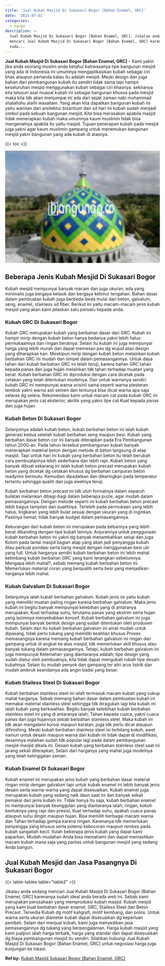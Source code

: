 ```yaml
---
title: 'Jual Kubah Masjid Di Sukasari Bogor [Bahan Enamel, GRC]'
date: '2025-07-01'
categories:
  - harga
description: >-
  Jual Kubah Masjid Di Sukasari Bogor [Bahan Enamel, GRC]. Jikalau anda sedang
  mencari Jual Kubah Masjid Di Sukasari Bogor [Bahan Enamel, GRC] karenanya
  suda...
---
```


**Jual Kubah Masjid Di Sukasari Bogor \[Bahan Enamel, GRC\]** – Kami yakin jika anda seorang muslim anda ketahui bahwasanya tipe bangunan mesjid yang ada di Indonesia ini umumnya mengaplikasikan kubah sebagai ciri khas ataupun pertanda kalau itu adalah mesjid. Meski design dan juga bahan dari pembangunan kubah itu sendiri tidak sama tapi hampir keseluruhan mesjid menggunakan kubah sebagai ciri khasnya. sekiranya kita telusuri asal muasal kubah ini sebagai bangunan khusus pada mesjid maka kita tdk akan menjumpai ini ada dari sejak zaman nabi muhammad shalallohu alaihi wasallam. Yang akan kita dapatkan bangunan kubah ini yaitu warisan dari arsitektur bizantium dan sd hari ini kubah sudah menjadi simbol pada sebuah bangunan mesjid. Kita bisa merasakan apabila masjid tidak menerapkan kubah maka umumnya kaum muslimin tidak bisa mengenalnya apabila itu yaitu masjid. Tujuan penerapan kubah pada mesjid juga yakni agar kaum muslimin gampang untuk menemukan bangunan mesjid yakni bangunan yang ada kubah di atasnya.

{{< toc >}}

![Jual Kubah Masjid Di Sukasari Bogor [Bahan Enamel, GRC]](/images/jual-kubah-masjid-27.png)

## Beberapa Jenis Kubah Mesjid Di Sukasari Bogor

Kubah mesjid mempunyai banyak macam dan juga ukuran, ada yang minimalis juga bergaya kelasik dan bergaya ketimur tengahan. Bahan dasar dalam pembuatan kubah juga berbeda-beda mulai dari beton, galvalum, seng, enamel, stainless sd fiber. Berikut ini yaitu macam-macam jenis kubah mesjid yang akan kami jelaskan satu persatu kepada anda.

### Kubah GRC Di Sukasari Bogor

Kubah GRC merupakan kubah yang berbahan dasar dari GRC. Kubah ini hampir mirip dengan kubah beton hanya bedanya yakni lebih halus permukaannya dan ringan beratnya. Selain itu kubah ini juga mempunyai harga yang lebih murah dan dapat memesan pas dg wujud atau design yang diharapkan kan. Meskipun mirip dengan kubah beton melainkan kubah berbahan GRC ini mudah dan simpel dalam pemasangannya. Untuk daya tahan dari kubah berbahan GRC ini telah teruji, karena bahan GRC tahan kepada panas dan juga hujan melainkan tdk tahan terhadap muatan yang berat. Kubah berbahan GRC ini diproduksi dengan cara dicetak pada cetakan yang telah ditentukan modelnya. Dan untuk warnanya sendiri kubah GRC ini mempunyai warna orisinil sama seperti warna plesteran tembok yakni warna asli semen dan tentunya bisa dicat warna apa saja selaras dg selera. Rekomendasi kami untuk macam cat pada kubah GRC ini merupakan jenis cat eksterior, akrilik yang yakni tipe cat Kuat kepada panas dan juga hujan.

### Kubah Beton Di Sukasari Bogor

Selanjutnya adalah kubah beton, kubah berbahan beton ini ialah kubah generasi kedua setelah kubah berbahan seng maupun besi. Kubah yang berbahan dasar beton cor ini banyak diterapkan pada Era Pembangunan tahun 2000-an. Pada tahun tersebut pembangunan kubah banyak menerapkan material beton dengan metode di beton langsung di atap masjid. Tapi untuk hari ini kubah yang berbahan beton itu telah berubah cara pembuatannya lebih sederhana dan lebih rapi. Kubah beton yang banyak dibuat sekarang ini ialah kubah beton precast merupakan kubah beton yang dicetak dg cetakan khusus dg berbahan campuran beton readymix bermutu. Kemudian dipadatkan dan dikeringkan pada temperatur tertentu sehingga qualiti dan juga awetnya teruji.

Kubah berbahan beton precast ini tdk utuh formatnya dalam separuh bulatan melainkan dibagi-bagi dalam beberapa puzle, agar mudah dalam pemasangannya. Dengan metode seperti ini kubah berbahan beton precast lebih bagus tampilan dan qualitinya. Terlebih pada permukaan yang lebih halus, lingkaran yang lebih bulat sesuai dengan ukuran yang di inginkan. Pastinya hemat, tidak banyak budget dalam pemasangannya.

Kekurangan dari kubah beton ini merupakan pada bebannya yang lebih berat dibanding dengan tipe kubah lainnya. Anjurannya untuk penggunaan kubah berbahan beton ini yakni dg banyak menambahkan selup dan juga Kolom pada lantai masjid bagian atap yang akan jadi penyangga kubah. Atau perkuat pondasi serta tiang mesjid dengan menggunakan besi ulir yang full. Untuk harganya sendiri kubah berbahan beton ini lebih mahal ketimbang kubah berbahan GRC yang kami terangkan sebelumnya. Mengapa lebih mahal?, sebab memang kubah berbahan beton ini Memerlukan material coran yang berqualiti serta besi yang menjadikan harganya lebih mahal.

### Kubah Galvalum Di Sukasari Bogor

Selanjutnya ialah kubah berbahan galvalum. Kubah jenis ini yaitu kubah yang memiliki muatan paling ringan karena berbahan galvalum. Maka jenis kubah ini begitu banyak mempunyai kelebihan yang di antaranya merupakan; Kuat terhadap suhu, terutama panas yang ekstrim serta hujan yang lazimnya menyebabkan korosif. Kubah berbahan galvalum ini juga mempunyai banyak bentuk design yang sudah ditentukan oleh produsen kubah. Selain dari itu kubah berbahan galvalum ini amat mudah untuk dipasang, tidak perlu tukang yang memiliki keahlian khusus Proses memasangnya karena memang kubah berbahan galvalum ini ringan dan gampang untuk di angkat ke atas masjid, tdk memerlukan skill khusus atau banyak tukang dalam pemasangannya. Tetapi, kubah berbahan galvalum ini juga mempunyai Kelemahan yang diantaranya adalah; tipe design yang sudah diatur oleh pembuatnya, kita tidak dapat mengubah rubah tipe desain kubahnya. Selain itu mudah penyok dan gampang ter aliri arus listrik dan mudah ambruk seandainya ada angin badai yang besar.

### Kubah Stailess Steel Di Sukasari Bogor

Kubah berbahan stainless steel ini ialah termasuk macam kubah yang cukup mahal harganya. Sebab memang bahan dasar dalam pembuatan kubah ini memakai material stainless steel sehingga tdk diragukan lagi bila kubah ini ialah kubah yang berkwalitas. Begitu banyak kelebihan kubah berbahan stainless steel ini yang di antaranya ialah; Tahan kepada cuaca, yakni cuaca panas dan juga hujannya sebab berbahan stainless steel. Maka kubah ini tdk akan mengalami korosi maupun karatan, juga tdk perlu dicat ataupun difinishing. Meski kubah berbahan stainless steel ini terbilang kokoh, awet namun untuk desain maupun warna dari kubah ini tidak dapat di modifikasi, desainnya malahan sudah tdk popular lagi pada dalam pembangunan mesjid-mesjid dikala ini. Desain kubah yang berbahan stainless steel saat ini jarang sekali diterapkan, Selain dari harganya yang mahal juga modelnya yang telah ketinggalan zaman.

### Kubah Enamel Di Sukasari Bogor

Kubah enamel ini merupakan jenis kubah yang berbahan dasar material ringan mirip dengan galvalum tapi untuk kubah enamel ini lebih banyak jenis desain serta warna-warna yang dapat disesuaikan. Kubah enamel juga merupakan kubah yang sedang naik daun saat ini dan banyak sekali pemakai dari jenis kubah ini. Tidak hanya itu saja, kubah berbahan enamel ini mempunyai banyak keunggulan yang diantaranya ialah; ringan, kokoh bentuknya yang rapi dan presisi, Kuat terhadap suhu, apakah cuaca panas ataupun suhu dingin maupun hujan. Bisa memilih berbagai macam warna dan Tahan terhadap gempa karena ringan. Karenanya tdk memerlukan penyangga yang khusus serta potensi kebocoran maupun rembes pada kubah sangatlah kecil. Itulah beberapa jenis kubah yang dapat kami paparkan, Mudah-mudahan Anda bisa memahami dan dapat memastikan macam kubah mana saja yang pantas untuk bangunan mesjid yang sedang Anda bangun.

## Jual Kubah Mesjid dan Jasa Pasangnya Di Sukasari Bogor

{{< table-tables table="table2" >}}

Jikalau anda sedang mencari Jual Kubah Masjid Di Sukasari Bogor \[Bahan Enamel, GRC\] karenanya sudah ideal anda berada web ini. Sebab kami merupakan perusahaan yang memproduksi kubah masjid. Kubah mesjid yang kami buat berbahan dasar enamel, GRC, Stailess Steel dan Beton Precast. Tersedia Kubah dg motif kaligrafi, motif kembang, dan polos. Untuk warna serta ukuran diameter kubah dapat disesuaikan dg keperluan pembeli. Selain dari menjual kubah, kami juga menyedikan jasa pemasangannya dg tukang yang berpengalaman. Harga kubah masjid yang kami jualpun ialah harga terbaik, harga yang standar dan dapat disesuaikan dg biaya pembangunan masjid itu sendiri. Silahkan hubungi Jual Kubah Masjid Di Sukasari Bogor \[Bahan Enamel, GRC\] untuk negosiasi harga juga kunjungan ke lokasi.

**Ref by:** [Kubah Masjid Sukasari Bogor [Bahan Enamel, GRC]](https://id.wikipedia.org/wiki/Kubah)
